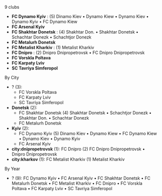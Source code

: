 9 clubs

- **FC Dynamo Kyiv** : (5) Dinamo Kiev • Dynamo Kiew • Dynamo Kiev • Dynamo Kyiv • FC Dynamo Kiew
- **FC Arsenal Kyiv**
- **FC Shakhtar Donetsk** : (4) Shakhtar Don. • Shakhtar Donetsk • Schachtar Donezk • Schachtjor Donezk
- **FC Metalurh Donetsk**
- **FC Metalist Kharkiv** : (1) Metalist Kharkiv
- **FC Dnipro** : (2) Dnipro Dnipropetrovsk • FC Dnipro Dnipropetrovsk
- **FC Vorskla Poltava**
- **FC Karpaty Lviv**
- **SC Tavriya Simferopol**




By City

- ? (3): 
  - FC Vorskla Poltava 
  - FC Karpaty Lviv 
  - SC Tavriya Simferopol 
- **Donetsk** (2): 
  - FC Shakhtar Donetsk  (4) Shakhtar Donetsk • Schachtjor Donezk • Shakhtar Don. • Schachtar Donezk
  - FC Metalurh Donetsk 
- **Kyiv** (2): 
  - FC Dynamo Kyiv  (5) Dinamo Kiev • Dynamo Kiew • FC Dynamo Kiew • Dynamo Kiev • Dynamo Kyiv
  - FC Arsenal Kyiv 
- **city:dnipropetrovsk** (1): FC Dnipro  (2) FC Dnipro Dnipropetrovsk • Dnipro Dnipropetrovsk
- **city:kharkov** (1): FC Metalist Kharkiv  (1) Metalist Kharkiv




By Year

- ? (9):   FC Dynamo Kyiv • FC Arsenal Kyiv • FC Shakhtar Donetsk • FC Metalurh Donetsk • FC Metalist Kharkiv • FC Dnipro • FC Vorskla Poltava • FC Karpaty Lviv • SC Tavriya Simferopol




